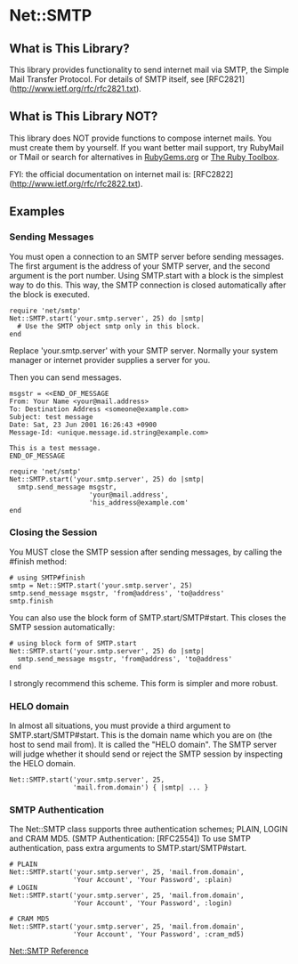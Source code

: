 # Net::SMTP

## What is This Library?

This library provides functionality to send internet mail via SMTP, the Simple
Mail Transfer Protocol. For details of SMTP itself, see [RFC2821]
(http://www.ietf.org/rfc/rfc2821.txt).

## What is This Library NOT?

This library does NOT provide functions to compose internet mails. You must
create them by yourself. If you want better mail support, try RubyMail or
TMail or search for alternatives in [RubyGems.org](https://rubygems.org/) or
[The Ruby Toolbox](https://www.ruby-toolbox.com/).

FYI: the official documentation on internet mail is: [RFC2822]
(http://www.ietf.org/rfc/rfc2822.txt).

## Examples

### Sending Messages

You must open a connection to an SMTP server before sending messages. The
first argument is the address of your SMTP server, and the second argument is
the port number. Using SMTP.start with a block is the simplest way to do this.
This way, the SMTP connection is closed automatically after the block is
executed.

    require 'net/smtp'
    Net::SMTP.start('your.smtp.server', 25) do |smtp|
      # Use the SMTP object smtp only in this block.
    end

Replace 'your.smtp.server' with your SMTP server. Normally your system manager
or internet provider supplies a server for you.

Then you can send messages.

    msgstr = <<END_OF_MESSAGE
    From: Your Name <your@mail.address>
    To: Destination Address <someone@example.com>
    Subject: test message
    Date: Sat, 23 Jun 2001 16:26:43 +0900
    Message-Id: <unique.message.id.string@example.com>

    This is a test message.
    END_OF_MESSAGE

    require 'net/smtp'
    Net::SMTP.start('your.smtp.server', 25) do |smtp|
      smtp.send_message msgstr,
                        'your@mail.address',
                        'his_address@example.com'
    end

### Closing the Session

You MUST close the SMTP session after sending messages, by calling the #finish
method:

    # using SMTP#finish
    smtp = Net::SMTP.start('your.smtp.server', 25)
    smtp.send_message msgstr, 'from@address', 'to@address'
    smtp.finish

You can also use the block form of SMTP.start/SMTP#start.  This closes the
SMTP session automatically:

    # using block form of SMTP.start
    Net::SMTP.start('your.smtp.server', 25) do |smtp|
      smtp.send_message msgstr, 'from@address', 'to@address'
    end

I strongly recommend this scheme.  This form is simpler and more robust.

### HELO domain

In almost all situations, you must provide a third argument to
SMTP.start/SMTP#start. This is the domain name which you are on (the host to
send mail from). It is called the "HELO domain". The SMTP server will judge
whether it should send or reject the SMTP session by inspecting the HELO
domain.

    Net::SMTP.start('your.smtp.server', 25,
                    'mail.from.domain') { |smtp| ... }

### SMTP Authentication

The Net::SMTP class supports three authentication schemes; PLAIN, LOGIN and
CRAM MD5.  (SMTP Authentication: [RFC2554]) To use SMTP authentication, pass
extra arguments to SMTP.start/SMTP#start.

    # PLAIN
    Net::SMTP.start('your.smtp.server', 25, 'mail.from.domain',
                    'Your Account', 'Your Password', :plain)
    # LOGIN
    Net::SMTP.start('your.smtp.server', 25, 'mail.from.domain',
                    'Your Account', 'Your Password', :login)

    # CRAM MD5
    Net::SMTP.start('your.smtp.server', 25, 'mail.from.domain',
                    'Your Account', 'Your Password', :cram_md5)

[Net::SMTP Reference](https://ruby-doc.org/stdlib-2.5.0/libdoc/net/smtp/rdoc/Net::SMTP.html)
